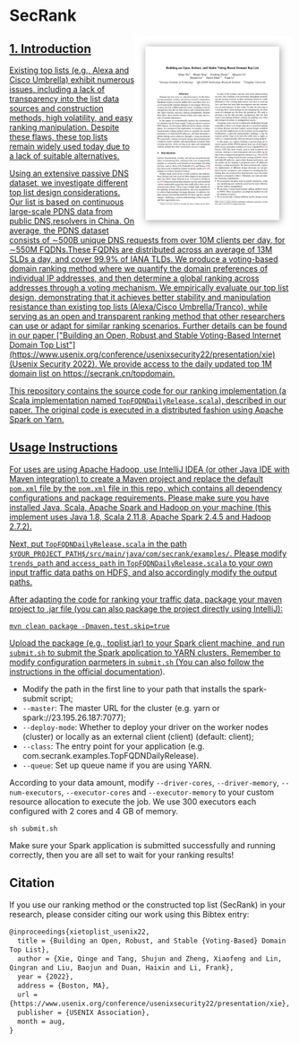 # SecRank
<p align="right">
<a href="https://www.usenix.org/system/files/sec22fall_xie.pdf">
<img title="" src="image/paper.png" align="right" width="280">
</p>
  

## 1. Introduction

Existing top lists (e.g., Alexa and Cisco Umbrella) exhibit numerous issues, including a lack of transparency into the list data sources and construction methods, high volatility, and easy ranking manipulation. Despite these flaws, these top lists remain widely used today due to a lack of suitable alternatives.

<p>Using an extensive passive DNS dataset, we investigate different top list design considerations. Our list is based on continuous large-scale PDNS data from public DNS,resolvers in China. On average, the PDNS dataset consists of ∼500B unique DNS requests from over 10M clients per day, for ∼550M FQDNs.These FQDNs are distributed across an average of 13M SLDs a day, and cover 99.9% of IANA TLDs. We produce a voting-based domain ranking method where we quantify the domain preferences of individual IP addresses, and then determine a global ranking across addresses through a voting mechanism. We empirically evaluate our top list design, demonstrating that it achieves better stability and manipulation resistance than existing top lists (Alexa/Cisco Umbrella/Tranco), while serving as an open and transparent ranking method that other researchers can use or adapt for similar ranking scenarios. Further details can be found in our paper ["Building an Open, Robust,and Stable Voting-Based Internet Domain Top List"](https://www.usenix.org/conference/usenixsecurity22/presentation/xie) (Usenix Security 2022). We provide access to the daily updated top 1M domain list on https://secrank.cn/topdomain. </p>

  
This repository contains the source code for our ranking implementation (a Scala implementation named `TopFQDNDailyRelease.scala`), described in our paper. The original code is executed in a distributed fashion using Apache Spark on Yarn. 


  
## Usage Instructions
  
For uses are using Apache Hadoop, use IntelliJ IDEA (or other Java IDE with Maven integration) to create a Maven project and replace the default `pom.xml` file by the `pom.xml` file in this repo, which contains all dependency configurations and package requirements. Please make sure you have installed Java, Scala, Apache Spark and Hadoop on your machine (this implement uses Java 1.8, Scala 2.11.8, Apache Spark 2.4.5 and Hadoop 2.7.2).

  
Next, put `TopFQDNDailyRelease.scala` in the path `$YOUR_PROJECT_PATH$/src/main/java/com/secrank/examples/`. Please modify `trends_path` and `access_path` in `TopFQDNDailyRelease.scala` to your own input traffic data paths on HDFS, and also accordingly modify the output paths.
  
After adapting the code for ranking your traffic data, package your maven project to .jar file (you can also package the project directly using IntelliJ):
```
mvn clean package -Dmaven.test.skip=true
```
Upload the package (e.g., toplist.jar) to your Spark client machine, and run `submit.sh` to submit the Spark application to YARN clusters. Remember to modify configuration parmeters in `submit.sh` (You can also follow the instructions in the [official documentation](https://spark.apache.org/docs/latest/submitting-applications.html)).
  
  - Modify the path in the first line to your path that installs the spark-submit script;
  - `--master`: The master URL for the cluster (e.g. yarn or spark://23.195.26.187:7077);
  - `--deploy-mode`: Whether to deploy your driver on the worker nodes (cluster) or locally as an external client (client) (default: client);
  - `--class`: The entry point for your application (e.g. com.secrank.examples.TopFQDNDailyRelease).
  - `--queue`: Set up queue name if you are using YARN.

According to your data amount, modify `--driver-cores`, `--driver-memory`, `--num-executors`, `--executor-cores` and `--executor-memory` to your custom resource allocation to execute the job. We use 300 executors each configured with 2 cores and 4 GB of memory.

```
sh submit.sh
```
Make sure your Spark application is submitted successfully and running correctly, then you are all set to wait for your ranking results!
  
## Citation

If you use our ranking method or the constructed top list (SecRank) in your research, please consider citing our work using this Bibtex entry:
```
@inproceedings{xietoplist_usenix22,
  title = {Building an Open, Robust, and Stable {Voting-Based} Domain Top List},
  author = {Xie, Qinge and Tang, Shujun and Zheng, Xiaofeng and Lin, Qingran and Liu, Baojun and Duan, Haixin and Li, Frank},
  year = {2022},
  address = {Boston, MA},
  url = {https://www.usenix.org/conference/usenixsecurity22/presentation/xie},
  publisher = {USENIX Association},
  month = aug,
}
```
